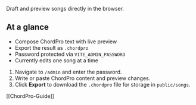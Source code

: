Draft and preview songs directly in the browser.

## At a glance
- Compose ChordPro text with live preview
- Export the result as `.chordpro`
- Password protected via `VITE_ADMIN_PASSWORD`
- Currently edits one song at a time

1. Navigate to `/admin` and enter the password.
2. Write or paste ChordPro content and preview changes.
3. Click **Export** to download the `.chordpro` file for storage in `public/songs`.

[[ChordPro-Guide]]
